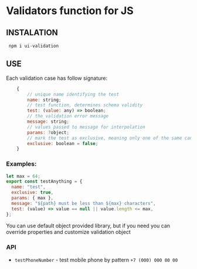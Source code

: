 # Validators function for JS

## INSTALATION

` npm i ui-validation`

## USE

Each validation case has follow signature:

```js
    {
        // unique name identifying the test
        name: string;
        // test function, determines schema validity
        test: (value: any) => boolean;
        // the validation error message
        message: string;
        // values passed to message for interpolation
        params: ?object;
        // mark the test as exclusive, meaning only one of the same can be active at once
        exclusive: boolean = false;
    }
```

### Examples:

```js
let max = 64;
export const testAnything = {
  name: "test",
  exclusive: true,
  params: { max },
  message: "${path} must be less than ${max} characters",
  test: (value) => value == null || value.length <= max,
};
```

You can use default object provided library, but if you need you can override properties and customize validation object

### API

- `testPhoneNumber` - test mobile phone by pattern `+7 (000) 000 00 00`
